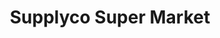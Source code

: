 ---
title: "Supplyco Super Market"
url: /thiruvananthapuram/supplyco-super-market/
shop: Supermarkt
---